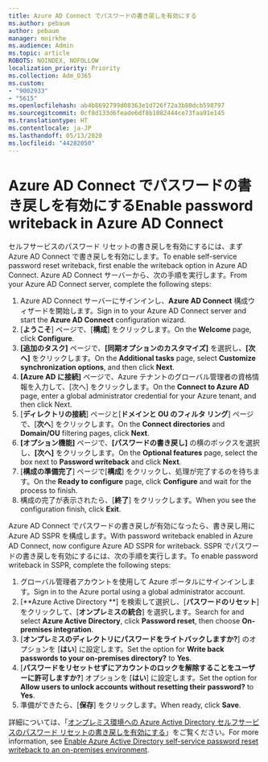 ```yaml
---
title: Azure AD Connect でパスワードの書き戻しを有効にする
ms.author: pebaum
author: pebaum
manager: mnirkhe
ms.audience: Admin
ms.topic: article
ROBOTS: NOINDEX, NOFOLLOW
localization_priority: Priority
ms.collection: Adm_O365
ms.custom:
- "9002933"
- "5615"
ms.openlocfilehash: ab4b8692799d08363e1d726f72a3b80dcb598797
ms.sourcegitcommit: 0cf8d133d6feade6df8b1082444ce73faa91e145
ms.translationtype: HT
ms.contentlocale: ja-JP
ms.lasthandoff: 05/13/2020
ms.locfileid: "44282050"
---
```

# <a name="enable-password-writeback-in-azure-ad-connect"></a><span data-ttu-id="a7f3e-102">Azure AD Connect でパスワードの書き戻しを有効にする</span><span class="sxs-lookup"><span data-stu-id="a7f3e-102">Enable password writeback in Azure AD Connect</span></span>

<span data-ttu-id="a7f3e-103">セルフサービスのパスワード リセットの書き戻しを有効にするには、まず Azure AD Connect で書き戻しを有効にします。</span><span class="sxs-lookup"><span data-stu-id="a7f3e-103">To enable self-service password reset writeback, first enable the writeback option in Azure AD Connect.</span></span> <span data-ttu-id="a7f3e-104">Azure AD Connect サーバーから、次の手順を実行します。</span><span class="sxs-lookup"><span data-stu-id="a7f3e-104">From your Azure AD Connect server, complete the following steps:</span></span>

1. <span data-ttu-id="a7f3e-105">Azure AD Connect サーバーにサインインし、**Azure AD Connect** 構成ウィザードを開始します。</span><span class="sxs-lookup"><span data-stu-id="a7f3e-105">Sign in to your Azure AD Connect server and start the **Azure AD Connect** configuration wizard.</span></span>
2. <span data-ttu-id="a7f3e-106">[**ようこそ**] ページで、[**構成**] をクリックします。</span><span class="sxs-lookup"><span data-stu-id="a7f3e-106">On the **Welcome** page, click **Configure**.</span></span>
3. <span data-ttu-id="a7f3e-107">**[追加のタスク]** ページで、**[同期オプションのカスタマイズ]** を選択し、**[次へ]** をクリックします。</span><span class="sxs-lookup"><span data-stu-id="a7f3e-107">On the **Additional tasks** page, select **Customize synchronization options**, and then click **Next**.</span></span>
4. <span data-ttu-id="a7f3e-108">**[Azure AD に接続]** ページで、Azure テナントのグローバル管理者の資格情報を入力して、[次へ] をクリックします。</span><span class="sxs-lookup"><span data-stu-id="a7f3e-108">On the **Connect to Azure AD** page, enter a global administrator credential for your Azure tenant, and then click Next.</span></span>
5. <span data-ttu-id="a7f3e-109">[**ディレクトリの接続**] ページと[**ドメインと OU のフィルタ リング**] ページで、[**次へ**] をクリックします。</span><span class="sxs-lookup"><span data-stu-id="a7f3e-109">On the **Connect directories** and **Domain/OU** filtering pages, click **Next**.</span></span>
6. <span data-ttu-id="a7f3e-110">**[オプション機能]** ページで、**[パスワードの書き戻し]** の横のボックスを選択し、**[次へ]** をクリックします。</span><span class="sxs-lookup"><span data-stu-id="a7f3e-110">On the **Optional features** page, select the box next to **Password writeback** and click **Next**.</span></span>
7. <span data-ttu-id="a7f3e-111">[**構成の準備完了**] ページで[**構成**] をクリックし、処理が完了するのを待ちます。</span><span class="sxs-lookup"><span data-stu-id="a7f3e-111">On the **Ready to configure** page, click **Configure** and wait for the process to finish.</span></span>
8. <span data-ttu-id="a7f3e-112">構成の完了が表示されたら、[**終了**] をクリックします。</span><span class="sxs-lookup"><span data-stu-id="a7f3e-112">When you see the configuration finish, click **Exit**.</span></span>

<span data-ttu-id="a7f3e-113">Azure AD Connect でパスワードの書き戻しが有効になったら、書き戻し用に Azure AD SSPR を構成します。</span><span class="sxs-lookup"><span data-stu-id="a7f3e-113">With password writeback enabled in Azure AD Connect, now configure Azure AD SSPR for writeback.</span></span>  <span data-ttu-id="a7f3e-114">SSPR でパスワードの書き戻しを有効にするには、次の手順を実行します。</span><span class="sxs-lookup"><span data-stu-id="a7f3e-114">To enable password writeback in SSPR, complete the following steps:</span></span>

1. <span data-ttu-id="a7f3e-115">グローバル管理者アカウントを使用して Azure ポータルにサインインします。</span><span class="sxs-lookup"><span data-stu-id="a7f3e-115">Sign in to the Azure portal using a global administrator account.</span></span>
2. <span data-ttu-id="a7f3e-116">[**Azure Active Directory **] を検索して選択し、[**パスワードのリセット**] をクリックして、[**オンプレミスの統合**] を選択します。</span><span class="sxs-lookup"><span data-stu-id="a7f3e-116">Search for and select **Azure Active Directory**, click **Password reset**, then choose **On-premises integration**.</span></span>
3. <span data-ttu-id="a7f3e-117">[**オンプレミスのディレクトリにパスワードをライトバックしますか?**] のオプションを [**はい**] に設定します。</span><span class="sxs-lookup"><span data-stu-id="a7f3e-117">Set the option for **Write back passwords to your on-premises directory?** to **Yes**.</span></span>
4. <span data-ttu-id="a7f3e-118">[**パスワードをリセットせずにアカウントのロックを解除することをユーザーに許可しますか?**] オプションを [**はい**] に設定します。</span><span class="sxs-lookup"><span data-stu-id="a7f3e-118">Set the option for **Allow users to unlock accounts without resetting their password?** to **Yes**.</span></span>
5. <span data-ttu-id="a7f3e-119">準備ができたら、[**保存**] をクリックします。</span><span class="sxs-lookup"><span data-stu-id="a7f3e-119">When ready, click **Save**.</span></span>

<span data-ttu-id="a7f3e-120">詳細については、「[オンプレミス環境への Azure Active Directory セルフサービスのパスワード リセットの書き戻しを有効にする](https://docs.microsoft.com/azure/active-directory/authentication/tutorial-enable-sspr-writeback)」をご覧ください。</span><span class="sxs-lookup"><span data-stu-id="a7f3e-120">For more information, see [Enable Azure Active Directory self-service password reset writeback to an on-premises environment](https://docs.microsoft.com/azure/active-directory/authentication/tutorial-enable-sspr-writeback).</span></span>
